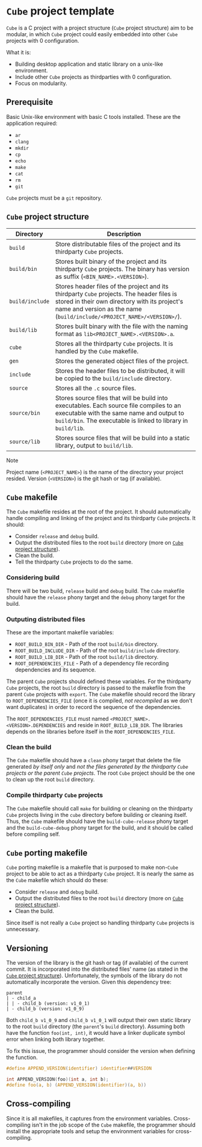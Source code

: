 # `Cube` project template

`Cube` is a C project with a project structure (`Cube` project structure) aim to be modular,
in which `Cube` project could easily embedded into other `Cube` projects with 0 configuration.

What it is:

- Building desktop application and static library on a unix-like environment.
- Include other `Cube` projects as thirdparties with 0 configuration.
- Focus on modularity.

## Prerequisite

Basic Unix-like environment with basic C tools installed.
These are the application required:

- `ar`
- `clang`
- `mkdir`
- `cp`
- `echo`
- `make`
- `cat`
- `rm`
- `git`

`Cube` projects must be a `git` repository.

## `Cube` project structure

| Directory       | Description                                                                                                                                                                                                           |
| --------------- | --------------------------------------------------------------------------------------------------------------------------------------------------------------------------------------------------------------------- |
| `build`         | Store distributable files of the project and its thirdparty `Cube` projects.                                                                                                                                          |
| `build/bin`     | Stores built binary of the project and its thirdparty `Cube` projects. The binary has version as suffix (`<BIN_NAME>.<VERSION>`).                                                                                     |
| `build/include` | Stores header files of the project and its thirdparty `Cube` projects. The header files is stored in their own directory with its project's name and version as the name (`build/include/<PROJECT_NAME>/<VERSION>/`). |
| `build/lib`     | Stores built binary with the file with the naming format as `lib<PROJECT_NAME>.<VERSION>.a`.                                                                                                                          |
| `cube`          | Stores all the thirdparty `Cube` projects. It is handled by the `Cube` makefile.                                                                                                                                      |
| `gen`           | Stores the generated object files of the project.                                                                                                                                                                     |
| `include`       | Stores the header files to be distributed, it will be copied to the `build/include` directory.                                                                                                                        |
| `source`        | Stores all the `.c` source files.                                                                                                                                                                                     |
| `source/bin`    | Stores source files that will be build into executables. Each source file compiles to an executable with the same name and output to `build/bin`. The executable is linked to library in `build/lib`.                 |
| `source/lib`    | Stores source files that will be build into a static library, output to `build/lib`.                                                                                                                                  |

> [!NOTE]
>
> Project name (`<PROJECT_NAME>`) is the name of the directory your project resided.
> Version (`<VERSION>`) is the git hash or tag (if available).

## `Cube` makefile

The `Cube` makefile resides at the root of the project. It should automatically handle compiling and linking of the project and its thirdparty `Cube` projects.
It should:

- Consider `release` and `debug` build.
- Output the distributed files to the root `build` directory (more on [`Cube` project structure](#cube-project-structure)).
- Clean the build.
- Tell the thirdparty `Cube` projects to do the same.

### Considering build

There will be two build, `release` build and `debug` build.
The `Cube` makefile should have the `release` phony target and the `debug` phony target for the build.

### Outputing distributed files

These are the important makefile variables:

- `ROOT_BUILD_BIN_DIR` - Path of the root `build/bin` directory.
- `ROOT_BUILD_INCLUDE_DIR` - Path of the root `build/include` directory.
- `ROOT_BUILD_LIB_DIR` - Path of the root `build/lib` directory.
- `ROOT_DEPENDENCIES_FILE` - Path of a dependency file recording dependencies and its sequence.

The parent `Cube` projects should defined these variables.
For the thirdparty `Cube` projects, the root `build` directory is passed to the makefile from the parent `Cube` projects with `export`.
The `Cube` makefile should record the library to `ROOT_DEPENDENCIES_FILE` (once it is compiled, _not recompiled_ as we don't want duplicates) in order to record the sequence of the dependencies.

The `ROOT_DEPENDENCIES_FILE` must named `<PROJECT_NAME>.<VERSION>.DEPENDENCIES` and reside in `ROOT_BUILD_LIB_DIR`.
The libraries depends on the libraries before itself in the `ROOT_DEPENDENCIES_FILE`.

### Clean the build

The `Cube` makefile should have a `clean` phony target that delete the file generated _by itself only_ and _not the files generated by the thirdparty `Cube` projects or the parent `Cube` projects_.
The root `Cube` project should be the one to clean up the root `build` directory.

### Compile thirdparty `Cube` projects

The `Cube` makefile should call `make` for building or cleaning on the thirdparty `Cube` projects living in the `cube` directory before building or cleaning itself.
Thus, the `Cube` makefile should have the `build-cube-release` phony target and the `build-cube-debug` phony target for the build, and it should be called before compiling self.

## `Cube` porting makefile

`Cube` porting makefile is a makefile that is purposed to make non-`Cube` project to be able to act as a thirdparty `Cube` project. It is nearly the same as the `Cube` makefile which should do these:

- Consider `release` and `debug` build.
- Output the distributed files to the root `build` directory (more on [`Cube` project structure](#cube-project-structure)).
- Clean the build.

Since itself is not really a `Cube` project so handling thirdparty `Cube` projects is unnecessary.

## Versioning

The version of the library is the git hash or tag (if available) of the current commit.
It is incorporated into the distributed files' name (as stated in the [`Cube` project structure](#cube-project-structure)).
Unfortunately, the symbols of the library do not automatically incorporate the version.
Given this dependency tree:

```
parent
| - child_a
| | - child_b (version: v1_0_1)
| - child_b (version: v1_0_9)
```

Both `child_b v1_0_9` and `child_b v1_0_1` will output their own static library to the root `build` directory (the `parent`'s `build` directory).
Assuming both have the function `foo(int, int)`, it would have a linker duplicate symbol error when linking both library together.

To fix this issue, the programmer should consider the version when defining the function.

```c
#define APPEND_VERSION(identifier) identifier##VERSION

int APPEND_VERSION(foo)(int a, int b);
#define foo(a, b) (APPEND_VERSION(identifier)(a, b))

```

## Cross-compiling

Since it is all makefiles, it captures from the environment variables. Cross-compiling isn't in the job scope of the `Cube` makefile, the programmer should install the appropriate tools and setup the environment variables for cross-compiling.
